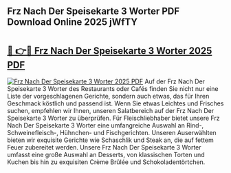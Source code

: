## Frz Nach Der Speisekarte 3 Worter PDF Download Online 2025 jWfTY

# <h2><a href="http://gcb2zu.nevu.top/?p=Frz+Nach+Der+Speisekarte+3+Worter">🔗 👉🔴 Frz Nach Der Speisekarte 3 Worter 2025 PDF</a></h2>

[![Frz Nach Der Speisekarte 3 Worter 2025 PDF](https://i.imgur.com/dBaPXMq.png)](http://gcb2zu.nevu.top/?p=Frz+Nach+Der+Speisekarte+3+Worter)
Auf der Frz Nach Der Speisekarte 3 Worter des Restaurants oder Cafés finden Sie nicht nur eine Liste der vorgeschlagenen Gerichte, sondern auch etwas, das für Ihren Geschmack köstlich und passend ist. Wenn Sie etwas Leichtes und Frisches suchen, empfehlen wir Ihnen, unseren Salatbereich auf der Frz Nach Der Speisekarte 3 Worter zu überprüfen. Für Fleischliebhaber bietet unsere Frz Nach Der Speisekarte 3 Worter eine umfangreiche Auswahl an Rind-, Schweinefleisch-, Hühnchen- und Fischgerichten. Unseren Auserwählten bieten wir exquisite Gerichte wie Schaschlik und Steak an, die auf fettem Feuer zubereitet werden. Unsere Frz Nach Der Speisekarte 3 Worter umfasst eine große Auswahl an Desserts, von klassischen Torten und Kuchen bis hin zu exquisiten Crème Brûlée und Schokoladentörtchen.
